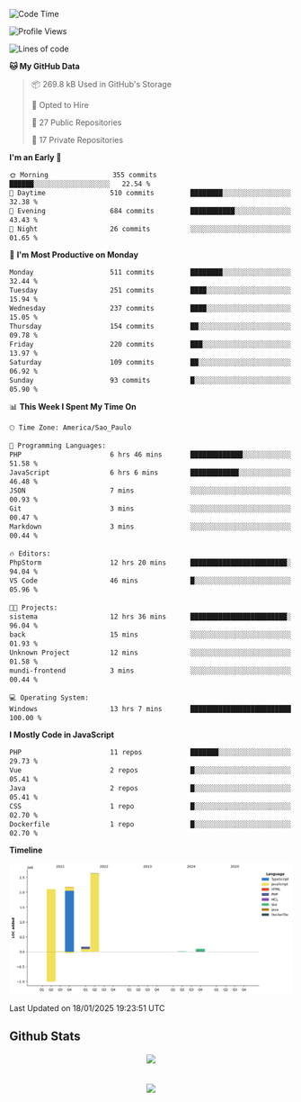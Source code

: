  
<!--START_SECTION:waka-->
![Code Time](http://img.shields.io/badge/Code%20Time-1%2C752%20hrs%208%20mins-blue)

![Profile Views](http://img.shields.io/badge/Profile%20Views-0-blue)

![Lines of code](https://img.shields.io/badge/From%20Hello%20World%20I%27ve%20Written-7.2%20million%20lines%20of%20code-blue)

**🐱 My GitHub Data** 

> 📦 269.8 kB Used in GitHub's Storage 
 > 
> 💼 Opted to Hire
 > 
> 📜 27 Public Repositories 
 > 
> 🔑 17 Private Repositories 
 > 
**I'm an Early 🐤** 

```text
🌞 Morning                355 commits         ██████░░░░░░░░░░░░░░░░░░░   22.54 % 
🌆 Daytime                510 commits         ████████░░░░░░░░░░░░░░░░░   32.38 % 
🌃 Evening                684 commits         ███████████░░░░░░░░░░░░░░   43.43 % 
🌙 Night                  26 commits          ░░░░░░░░░░░░░░░░░░░░░░░░░   01.65 % 
```
📅 **I'm Most Productive on Monday** 

```text
Monday                   511 commits         ████████░░░░░░░░░░░░░░░░░   32.44 % 
Tuesday                  251 commits         ████░░░░░░░░░░░░░░░░░░░░░   15.94 % 
Wednesday                237 commits         ████░░░░░░░░░░░░░░░░░░░░░   15.05 % 
Thursday                 154 commits         ██░░░░░░░░░░░░░░░░░░░░░░░   09.78 % 
Friday                   220 commits         ███░░░░░░░░░░░░░░░░░░░░░░   13.97 % 
Saturday                 109 commits         ██░░░░░░░░░░░░░░░░░░░░░░░   06.92 % 
Sunday                   93 commits          █░░░░░░░░░░░░░░░░░░░░░░░░   05.90 % 
```


📊 **This Week I Spent My Time On** 

```text
🕑︎ Time Zone: America/Sao_Paulo

💬 Programming Languages: 
PHP                      6 hrs 46 mins       █████████████░░░░░░░░░░░░   51.58 % 
JavaScript               6 hrs 6 mins        ████████████░░░░░░░░░░░░░   46.48 % 
JSON                     7 mins              ░░░░░░░░░░░░░░░░░░░░░░░░░   00.93 % 
Git                      3 mins              ░░░░░░░░░░░░░░░░░░░░░░░░░   00.47 % 
Markdown                 3 mins              ░░░░░░░░░░░░░░░░░░░░░░░░░   00.44 % 

🔥 Editors: 
PhpStorm                 12 hrs 20 mins      ████████████████████████░   94.04 % 
VS Code                  46 mins             █░░░░░░░░░░░░░░░░░░░░░░░░   05.96 % 

🐱‍💻 Projects: 
sistema                  12 hrs 36 mins      ████████████████████████░   96.04 % 
back                     15 mins             ░░░░░░░░░░░░░░░░░░░░░░░░░   01.93 % 
Unknown Project          12 mins             ░░░░░░░░░░░░░░░░░░░░░░░░░   01.58 % 
mundi-frontend           3 mins              ░░░░░░░░░░░░░░░░░░░░░░░░░   00.44 % 

💻 Operating System: 
Windows                  13 hrs 7 mins       █████████████████████████   100.00 % 
```

**I Mostly Code in JavaScript** 

```text
PHP                      11 repos            ███████░░░░░░░░░░░░░░░░░░   29.73 % 
Vue                      2 repos             █░░░░░░░░░░░░░░░░░░░░░░░░   05.41 % 
Java                     2 repos             █░░░░░░░░░░░░░░░░░░░░░░░░   05.41 % 
CSS                      1 repo              █░░░░░░░░░░░░░░░░░░░░░░░░   02.70 % 
Dockerfile               1 repo              █░░░░░░░░░░░░░░░░░░░░░░░░   02.70 % 
```



**Timeline**

![Lines of Code chart](https://raw.githubusercontent.com/MaueDev/MaueDev/main/assets/bar_graph.png)


 Last Updated on 18/01/2025 19:23:51 UTC
<!--END_SECTION:waka-->

## Github Stats  
<div align="center"><img src="https://github-readme-stats.vercel.app/api/top-langs/?username=MaueDev&hide_border=true&layout=compact" align="center" /></div>  

<br/>  

<br/>  

<div align="center">
<img src="https://komarev.com/ghpvc/?username=MaueDev&&style=flat-square" align="center" />
</div>  
  
